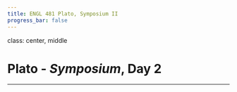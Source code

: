 ```yaml
---
title: ENGL 481 Plato, Symposium II
progress_bar: false
---
```

class: center, middle

# Plato - *Symposium*, Day 2
---
